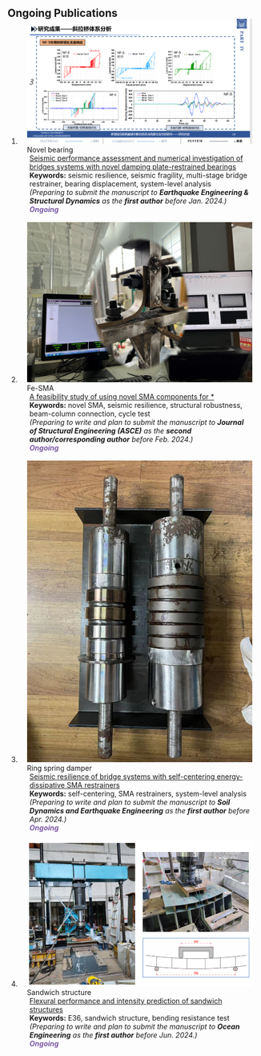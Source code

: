 <h2 id="Ongoing Publications" style="margin: 2px 0px -15px;">Ongoing Publications</h2>

<div class="publications">
<ol class="bibliography">


<li>
<div class="pub-row">

  <div class="col-sm-3 abbr" style="position: relative;padding-right: 15px;padding-left: 15px;">
    <img src="assets/img/[2]_cover.jpg" class="teaser img-fluid z-depth-1">
    <abbr class="badge">Novel bearing</abbr>
  </div>

  <div class="col-sm-9" style="position: relative;padding-right: 15px;padding-left: 20px;">
    <div class="title"><a href="assets/files/" target="_blank">Seismic performance assessment and numerical investigation of bridges systems with novel damping plate-restrained bearings</a></div>
    <!-- <div class="author"><strong>Shengxin Yu</strong></div> -->
    <div class="keywords"><strong>Keywords:</strong> seismic resilience, seismic fragility, multi-stage bridge restrainer, bearing displacement, system-level analysis</div>
    <div class="periodical"><em>(Preparing to submit the manuscript to <strong>Earthquake Engineering & Structural Dynamics</strong> as the <strong>first author</strong> before Jan. 2024.)</em></div>
    <!-- <div class="periodical"><em>Thomas R. Ten Have Symposium <strong>(TTHS)</strong>, Harvard University, 2023, Cambridge, MA.</em></div> -->
    <div class="links">
      <!-- <a href="assets/files/TenHave2023.pdf" class="btn btn-sm z-depth-0" role="button" target="_blank" style="font-size:12px;">Poster</a>
      <a href="https://github.com/Hanchao-Zhang/K-Tensors" class="btn btn-sm z-depth-0" role="button" target="_blank" style="font-size:12px;">Code</a>
      <a href="https://pypi.org/project/KTensors/" class="btn btn-sm z-depth-0" role="button" target="_blank" style="font-size:12px;">Package</a>
      <a href="assets/files/TTH Program.pdf" class="btn btn-sm z-depth-0" role="button" target="_blank" style="font-size:12px;">Program</a> -->
      <strong><i style="color:#7b5aa6">Ongoing</i></strong>
    </div>
  </div>
</div>
</li>
  
<br>



<li>
<div class="pub-row">

  <div class="col-sm-3 abbr" style="position: relative;padding-right: 15px;padding-left: 15px;">
    <img src="assets/img/[5]_cover.jpg" class="teaser img-fluid z-depth-1">
    <abbr class="badge">Fe-SMA</abbr>
  </div>

  <div class="col-sm-9" style="position: relative;padding-right: 15px;padding-left: 20px;">
    <div class="title"><a href="assets/files/" target="_blank">A feasibility study of using novel SMA components for *</a></div>
    <!-- enhancing both structural robustness and seismic resilience -->
    <!-- <div class="author"><strong>Hanchao Zhang</strong>, Thaddeus Tarpey</div> -->
    <div class="keywords"><strong>Keywords:</strong> novel SMA, seismic resilience, structural robustness, beam-column connection, cycle test</div>
    <div class="periodical"><em>(Preparing to write and plan to submit the manuscript to <strong>Journal of Structural Engineering (ASCE)</strong> as the <strong>second author/corresponding author</strong> before Feb. 2024.)</em></div>
    <div class="links">
      <!-- <a href="assets/files/ENAR2023.pdf" class="btn btn-sm z-depth-0" role="button" target="_blank" style="font-size:12px;">Slides</a>
      <a href="https://github.com/Hanchao-Zhang" class="btn btn-sm z-depth-0" role="button" target="_blank" style="font-size:12px;">Code</a>
      <a href="https://www.enar.org/meetings/spring2023/program/scientific_program.pdf" class="btn btn-sm z-depth-0" role="button" target="_blank" style="font-size:12px;">Website</a> -->
      <!-- <a href="assets/files/ENAR2023.bib" class="btn btn-sm z-depth-0" role="button" target="_blank" style="font-size:12px;">BibTex</a> -->
      <strong><i style="color:#7b5aa6">Ongoing</i></strong>
    </div>
  </div>
</div>
</li>
  
<br>


<li>
<div class="pub-row">

  <div class="col-sm-3 abbr" style="position: relative;padding-right: 15px;padding-left: 15px;">
    <img src="assets/img/[6]_cover.jpg" class="teaser img-fluid z-depth-1">
    <abbr class="badge">Ring spring damper</abbr>
  </div>

  <div class="col-sm-9" style="position: relative;padding-right: 15px;padding-left: 20px;">
    <div class="title"><a href="assets/files/" target="_blank">Seismic resilience of bridge systems with self-centering energy-dissipative SMA restrainers</a></div>
    <div class="keywords"><strong>Keywords:</strong> self-centering, SMA restrainers, system-level analysis</div>
    <!-- <div class="author"><strong>Hanchao Zhang</strong>, Thaddeus Tarpey</div> -->
    <div class="periodical"><em>(Preparing to write and plan to submit the manuscript to <strong>Soil Dynamics and Earthquake Engineering</strong> as the <strong>first author</strong> before Apr. 2024.)</em></div>
    <div class="links">
      <!-- <a href="assets/files/JSM2022.pdf" class="btn btn-sm z-depth-0" role="button" target="_blank" style="font-size:12px;">Slides</a>
      <a href="https://github.com/Hanchao-Zhang" class="btn btn-sm z-depth-0" role="button" target="_blank" style="font-size:12px;">Code</a>
      <a href="https://www.publichealth.columbia.edu/research/programs/functional-data-analysis-working-group" class="btn btn-sm z-depth-0" role="button" target="_blank" style="font-size:12px;">Website</a> -->
      <!-- <a href="assets/files/JSM2022.bib" class="btn btn-sm z-depth-0" role="button" target="_blank" style="font-size:12px;">BibTex</a> -->
      <strong><i style="color:#7b5aa6">Ongoing</i></strong>
    </div>
  </div>
</div>
</li>
  
<br>

<li>
<div class="pub-row">

  <div class="col-sm-3 abbr" style="position: relative;padding-right: 15px;padding-left: 15px;">
    <img src="assets/img/[7]_cover.png" class="teaser img-fluid z-depth-1">
    <abbr class="badge">Sandwich structure</abbr>
  </div>

  <div class="col-sm-9" style="position: relative;padding-right: 15px;padding-left: 20px;">
    <div class="title"><a href="assets/files/" target="_blank">Flexural performance and intensity prediction of sandwich structures</a></div>
    <div class="keywords"><strong>Keywords:</strong> E36, sandwich structure, bending resistance test</div>
    <!-- <div class="author"><strong>Hanchao Zhang</strong>, Thaddeus Tarpey</div> -->
    <div class="periodical"><em>(Preparing to write and plan to submit the manuscript to <strong>Ocean Engineering</strong> as the <strong>first author</strong> before Jun. 2024.)</em></div>
    <div class="links">
      <!-- <a href="assets/files/JSM2022.pdf" class="btn btn-sm z-depth-0" role="button" target="_blank" style="font-size:12px;">Slides</a>
      <a href="https://github.com/Hanchao-Zhang" class="btn btn-sm z-depth-0" role="button" target="_blank" style="font-size:12px;">Code</a>
      <a href="https://ww2.amstat.org/meetings/jsm/2022/onlineprogram/AbstractDetails.cfm?abstractid=323029" class="btn btn-sm z-depth-0" role="button" target="_blank" style="font-size:12px;">Website</a> -->
      <!-- <a href="assets/files/JSM2022.bib" class="btn btn-sm z-depth-0" role="button" target="_blank" style="font-size:12px;">BibTex</a> -->
      <strong><i style="color:#7b5aa6">Ongoing</i></strong>
    </div>
  </div>
</div>
</li>
  
<!-- <br> -->




</ol>
</div>
